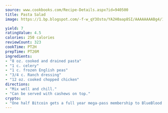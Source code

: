 ```yaml
---
source: www.cookbooks.com/Recipe-Details.aspx?id=940500
title: Pasta Salad
image: https://1.bp.blogspot.com/-f-w_qY3Osto/YA2H0aap8SI/AAAAAAAABg4/17myAO5s9b8JksYvWDXpYkaDlcY0g6k_gCLcBGAsYHQ/s296/3.png

yield: 7
ratingValue: 4.5
calories: 250 calories
reviewCount: 323
cookTime: PT2H
prepTime: PT26M
ingredients:
- "8 oz. cooked and drained pasta"
- "1 c. celery"
- "1 c. frozen English peas"
- "3/4 c. Ranch dressing"
- "12 oz. cooked chopped chicken"
directions:
- "Mix well and chill."
- "Can be served with cashews on top."
crypto:
- "One half Bitcoin gets a full year mega-pass membership to BlueBlood."
---
```

